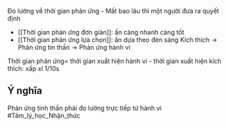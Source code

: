 Đo lường về thời gian phản ứng - Mất bao lâu thì một người đưa ra quyết định

+ [[Thời gian phản ứng đơn giản]]: ấn càng nhanh càng tốt
+ [[Thời gian phản ứng lựa chọn]]: ấn dựa theo đèn sáng
Kích thích -> Phản ứng tin thần -> Phản ứng hành vi

Thời gian phản ứng= thời gian xuất hiện hành vi - thời gian xuất hiện kích thích: xấp xỉ 1/10s

## Ý nghĩa
Phản ứng tinh thần phải đo lường trực tiếp từ hành vi
#Tâm_lý_học_Nhận_thức 
